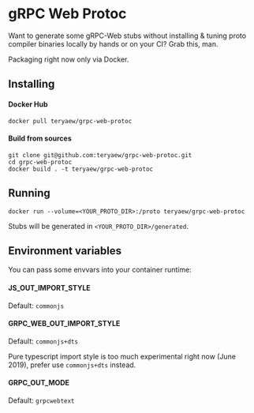 # gRPC Web Protoc

Want to generate some gRPC-Web stubs without installing & tuning proto compiler binaries locally by hands or on your CI? Grab this, man.

Packaging right now only via Docker.


## Installing

#### Docker Hub

```
docker pull teryaew/grpc-web-protoc
```

#### Build from sources

```
git clone git@github.com:teryaew/grpc-web-protoc.git
cd grpc-web-protoc
docker build . -t teryaew/grpc-web-protoc
```


## Running

`docker run --volume=<YOUR_PROTO_DIR>:/proto teryaew/grpc-web-protoc`

Stubs will be generated in `<YOUR_PROTO_DIR>/generated`.


## Environment variables

You can pass some envvars into your container runtime:

#### JS_OUT_IMPORT_STYLE

Default: `commonjs`

#### GRPC_WEB_OUT_IMPORT_STYLE

Default: `commonjs+dts`

Pure typescript import style is too much experimental right now (June 2019), prefer use `commonjs+dts` instead.

#### GRPC_OUT_MODE

Default: `grpcwebtext`
